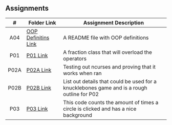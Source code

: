 ## Assignments

|  #  | Folder Link | Assignment Description |
| :-: | ----------- | ---------------------- |
|  A04  |  [OOP Definitins Link](https://github.com/FernandoMSU/OOP-2143/blob/main/Assignment/OOP_Primer/README.md)  |  A README file with OOP definitions  |
|  P01  |  [P01 Link](https://github.com/FernandoMSU/OOP-2143/blob/main/Assignment/PO1/Fraction.cpp)  |  A fraction class that will overload the operators  |
|  P02A  |  [P02A Link](P02A)  |  Testing out ncurses and proving that it works when ran  |
|  P02B  |  [P02B Link](P02B)  |  List out details that could be used for a knucklebones game and is a rough outline for P02  |
|  P03  |  [P03 Link](P03)  |  This code counts the amount of times a circle is clicked and has a nice background  |
